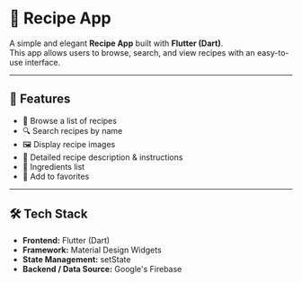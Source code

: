 # 🍴 Recipe App

A simple and elegant **Recipe App** built with **Flutter (Dart)**.  
This app allows users to browse, search, and view recipes with an easy-to-use interface.

---

## 🚀 Features
- 📖 Browse a list of recipes
- 🔍 Search recipes by name
- 🖼️ Display recipe images
- 📜 Detailed recipe description & instructions
- 🧾 Ingredients list
- 🖤 Add to favorites

---

## 🛠️ Tech Stack
- **Frontend:** Flutter (Dart)
- **Framework:** Material Design Widgets
- **State Management:** setState
- **Backend / Data Source:** Google's Firebase
